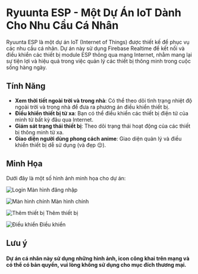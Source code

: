 # Ryuunta ESP - Một Dự Án IoT Dành Cho Nhu Cầu Cá Nhân

Ryuunta ESP là một dự án IoT (Internet of Things) được thiết kế để phục vụ các nhu cầu cá nhân. Dự án này sử dụng Firebase Realtime để kết nối và điều khiển các thiết bị module ESP thông qua mạng Internet, nhằm mang lại sự tiện lợi và hiệu quả trong việc quản lý các thiết bị thông minh trong cuộc sống hàng ngày.

## Tính Năng
- **Xem thời tiết ngoài trời và trong nhà**: Có thể theo dõi tình trạng nhiệt độ ngoài trời và trong nhà để đưa ra phương án điều khiển thiết bị.
- **Điều khiển thiết bị từ xa**: Bạn có thể điều khiển các thiết bị điện tử của mình từ bất kỳ đâu qua Internet.
- **Giám sát trạng thái thiết bị**: Theo dõi trạng thái hoạt động của các thiết bị thông minh từ xa.
- **Giao diện người dùng phong cách anime**: Giao diện quản lý và điều khiển thiết bị dễ sử dụng (và đẹp 😌).

## Minh Họa

Dưới đây là một số hình ảnh minh họa cho dự án:

![Login](./images/login.jpg)
Màn hình đăng nhập

![Màn hình chính](./images/home_page.jpg)
Màn hình chính

![Thêm thiết bị](./images/add_new_device.jpg)
Thêm thiết bị

![Điều khiển](./images/control_device.jpg)
Điều khiển


## Lưu ý
#### Dự án cá nhân này sử dụng những hình ảnh, icon công khai trên mạng và có thể có bản quyền, vui lòng không sử dụng cho mục đích thương mại.

